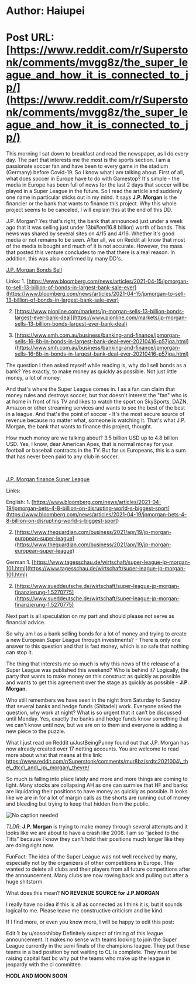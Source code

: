 # Author: Haiupei
# Post URL: [https://www.reddit.com/r/Superstonk/comments/mvgg8z/the_super_league_and_how_it_is_connected_to_jp/](https://www.reddit.com/r/Superstonk/comments/mvgg8z/the_super_league_and_how_it_is_connected_to_jp/)


  

This morning I sat down to breakfast and read the newspaper, as I do every day. The part that interests me the most is the sports section. I am a passionate soccer fan and have been to every game in the stadium (Germany) before Covid-19. So I know what I am talking about. First of all, what does soccer in Europe have to do with Gamestop? It's simple - the media in Europe has been full of news for the last 2 days that soccer will be played in a Super League in the future. So I read the article and suddenly one name in particular sticks out in my mind. It says **J.P. Morgan** is the financier or the bank that wants to finance this project. Why this whole project seems to be canceled, I will explain this at the end of this DD. 

J.P. Morgan? Yes that's right, the bank that announced just under a week ago that it was selling just under $13 billion ($16.8 billion) worth of bonds. This news was shared by several sites on 4/15 and 4/16. Whether it's good media or not remains to be seen. After all, we on Reddit all know that most of the media is bought and much of it is not accurate. However, the mass that posted this venture concludes to me that there is a real reason. In addition, this was also confirmed by many DD's. 

[J.P. Morgan Bonds Sell](https://preview.redd.it/h1j7rxb0aju61.png?width=605&format=png&auto=webp&s=290d22e3825d9133f6e75a6cfb9d9839f4d1e4a1)

Links: 1. [https://www.bloomberg.com/news/articles/2021-04-15/jpmorgan-to-sell-13-billion-of-bonds-in-largest-bank-sale-ever](https://www.bloomberg.com/news/articles/2021-04-15/jpmorgan-to-sell-13-billion-of-bonds-in-largest-bank-sale-ever)

2. [https://www.pionline.com/markets/jp-morgan-sells-13-billion-bonds-largest-ever-bank-deal](https://www.pionline.com/markets/jp-morgan-sells-13-billion-bonds-largest-ever-bank-deal)

3. [https://www.smh.com.au/business/banking-and-finance/jpmorgan-sells-16-8b-in-bonds-in-largest-bank-deal-ever-20210416-p57jqa.html](https://www.smh.com.au/business/banking-and-finance/jpmorgan-sells-16-8b-in-bonds-in-largest-bank-deal-ever-20210416-p57jqa.html)

The question I then asked myself while reading is, why do I sell bonds as a bank? Yes exactly, to make money as quickly as possible. Not just little money, a lot of money. 

And that's where the Super League comes in. I as a fan can claim that money rules and destroys soccer, but that doesn't interest the "fan" who is at home in front of his TV and likes to watch the sport on SkySports, DAZN, Amazon or other streaming services and wants to see the best of the best in a league. And that's the point of soccer - It's the most secure source of revenue because no matter what, someone is watching it. That's what J.P. Morgan, the bank that wants to finance this project, thought.

How much money are we talking about? 3.5 billion USD up to 4.8 billion USD. Yes, I know, dear American Apes, that is normal money for your football or baseball contracts in the TV. But for us Europeans, this is a sum that has never been paid to any club in soccer. 

&#x200B;

[J.P. Morgan finance Super League](https://preview.redd.it/0nf47t73aju61.png?width=605&format=png&auto=webp&s=f84cc47603244080c9d19251b8d25027fee89281)

Links: 

English: 1. [https://www.bloomberg.com/news/articles/2021-04-19/jpmorgan-bets-4-8-billion-on-disrupting-world-s-biggest-sport](https://www.bloomberg.com/news/articles/2021-04-19/jpmorgan-bets-4-8-billion-on-disrupting-world-s-biggest-sport)

2. [https://www.theguardian.com/business/2021/apr/19/jp-morgan-european-super-league](https://www.theguardian.com/business/2021/apr/19/jp-morgan-european-super-league)

German:1. [https://www.tagesschau.de/wirtschaft/super-league-jp-morgan-101.html](https://www.tagesschau.de/wirtschaft/super-league-jp-morgan-101.html)

2. [https://www.sueddeutsche.de/wirtschaft/super-league-jp-morgan-finanzierung-1.5270775](https://www.sueddeutsche.de/wirtschaft/super-league-jp-morgan-finanzierung-1.5270775)

Next part is all speculation on my part and should please not serve as financial advice. 

So why am I as a bank selling bonds for a lot of money and trying to create a new European Super League through investments? - There is only one answer to this question and that is fast money, which is so safe that nothing can stop it.

The thing that interests me so much is why this news of the release of a Super League was published this weekend? Who is behind it? Logically, the party that wants to make money on this construct as quickly as possible and wants to get this agreement over the stage as quickly as possible - **J.P. Morgan**.

Who still remembers we have seen in the night from Saturday to Sunday that several banks and hedge funds (Shitadel) work. Everyone asked the question, why work at night? What is so urgent that it can’t be discussed until Monday. Yes, exactly the banks and hedge funds know something that we can't know until now, but we are on to them and everyone is adding a new piece to the puzzle. 

What I just read on Reddit u/JustBeingPunny found out that J.P. Morgan has now already created over 17 netting accounts. You are welcome to read more about what that means at this link: https://www.reddit.com/r/Superstonk/comments/mur8bz/srdtc2021004\_the\_dtcc\_and\_jp\_morgan\_theyre/

  
 So much is falling into place lately and more and more things are coming to light. Many stocks are collapsing AH as one can surmise that HF and banks are liquidating their positions to have money as quickly as possible. It looks like we are in for a lot of margin calls as the shorts are running out of money and bleeding but trying to keep that hidden from the public. 

![No caption needed](https://preview.redd.it/w5fu4eydaju61.png?width=578&format=png&auto=webp&s=d2699e097febbf75a719ae968d8a15c932dd2b73)

*TLDR*: **J.P. Morgan** is trying to make money through several attempts and it looks like we are about to have a crash like 2008. I am so “jacked to the Titts” because I know they can't hold their positions much longer like they are doing right now. 

FunFact: The idea of the Super League was not well received by many, especially not by the organizers of other competitions in Europe. This wanted to delete all clubs and their players from all future competitions after the announcement. Many clubs are now rowing back and pulling out after a huge shitstorm. 

What does this mean? **NO REVENUE SOURCE for J.P.MORGAN**

I really have no idea if this is all as connected as I think it is, but it sounds logical to me. Please leave me constructive criticism and be kind. 

If I find more, or even you know more, I will be happy to edit this post:

Edit 1: by u/sososhibby Definitely suspect of timing of this league announcement.  It makes no sense with teams looking to join the Super League currently in the semi finals of the champions league.  They put these teams in a bad position by not waiting to CL is complete.  They must be raising capital fast bc why put the teams who make up the league in jeopardy with the cl committee.

**HODL AND MOON SOON**